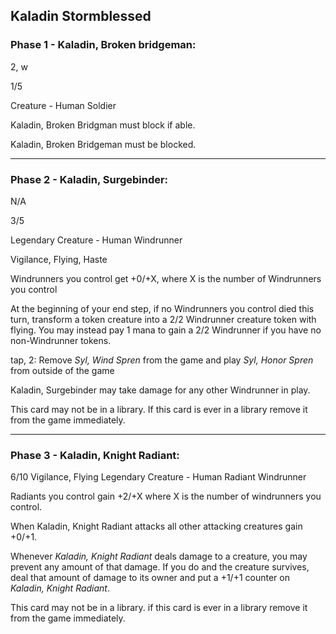## Kaladin Stormblessed

### Phase 1 - Kaladin, Broken bridgeman:
2, w

1/5

Creature - Human Soldier

Kaladin, Broken Bridgman must block if able.

Kaladin, Broken Bridgeman must be blocked.
	
---
### Phase 2 - Kaladin, Surgebinder: 

N/A

3/5

Legendary Creature - Human Windrunner

Vigilance, Flying, Haste

Windrunners you control get +0/+X, where X is the number of Windrunners you control

At the beginning of your end step, if no Windrunners you control died this turn, transform a token creature into a 2/2 Windrunner creature token with flying. You may instead pay 1 mana to gain a 2/2 Windrunner if you have no non-Windrunner tokens.

tap, 2: Remove *Syl, Wind Spren* from the game and play *Syl, Honor Spren* from outside of the game

Kaladin, Surgebinder may take damage for any other Windrunner in play.

This card may not be in a library. If this card is ever in a library remove it from the game immediately.
	
---
### Phase 3 -  Kaladin, Knight Radiant:

6/10
Vigilance, Flying
Legendary Creature - Human Radiant Windrunner

Radiants you control gain +2/+X where X is the number of windrunners you control.

When Kaladin, Knight Radiant attacks all other attacking creatures gain +0/+1.

Whenever *Kaladin, Knight Radiant* deals damage to a creature, you may prevent any amount of that damage. If you do and the creature survives, deal that amount of damage to its owner and put a  +1/+1 counter on *Kaladin, Knight Radiant*.

This card may not be in a library. if this card is ever in a library remove it from the game immediately.